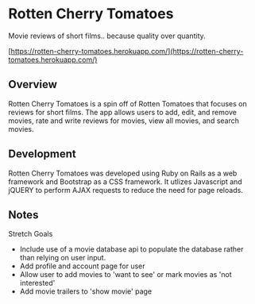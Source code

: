 # Rotten Cherry Tomatoes
Movie reviews of short films.. because quality over quantity.

[https://rotten-cherry-tomatoes.herokuapp.com/](https://rotten-cherry-tomatoes.herokuapp.com/)

## Overview
Rotten Cherry Tomatoes is a spin off of Rotten Tomatoes that focuses on reviews for short films. The app allows users to add, edit, and remove movies, rate and write reviews for movies, view all movies, and search movies. 

## Development
Rotten Cherry Tomatoes was developed using Ruby on Rails as a web framework and Bootstrap as a CSS framework. It utlizes Javascript and jQUERY to perform AJAX requests to reduce the need for page reloads. 

## Notes
Stretch Goals 
- Include use of a movie database api to populate the database rather than relying on user input. 
- Add profile and account page for user
- Allow user to add movies to 'want to see' or mark movies as 'not interested'
- Add movie trailers to 'show movie' page

